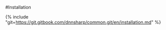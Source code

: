 #Installation

{% include "git+https://git.gitbook.com/dnnsharp/common.git/en/installation.md" %}


